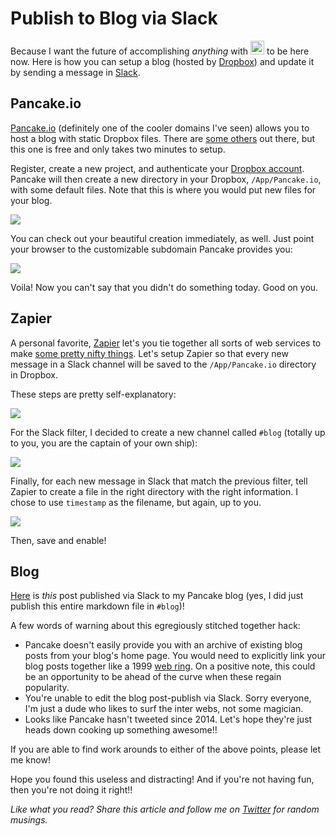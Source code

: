 
# Publish to Blog via Slack

Because I want the future of accomplishing _anything_ with <img width=22px src='http://i.imgur.com/J9yDWph.png' style='display: inline; margin: 0' /> to be here now. Here is how you can setup a blog (hosted by [Dropbox](https://www.dropbox.com/)) and update it by sending a message in [Slack](https://www.slack.com).

## Pancake.io

[Pancake.io](https://pancake.io) (definitely one of the cooler domains I've seen) allows you to host a blog with static Dropbox files. There are [some others](http://webdesign.tutsplus.com/articles/7-dropbox-powered-site-creation-platforms--cms-21231) out there, but this one is free and only takes two minutes to setup.

Register, create a new project, and authenticate your [Dropbox account](https://www.dropbox.com/). Pancake will then create a new directory in your Dropbox, `/App/Pancake.io`, with some default files. Note that this is where you would put new files for your blog.

![](http://i.imgur.com/hrk3GCk.png)

You can check out your beautiful creation immediately, as well. Just point your browser to the customizable subdomain Pancake provides you:

![](http://i.imgur.com/1s4fRRL.png)

Voila! Now you can't say that you didn't do something today. Good on you.

## Zapier

A personal favorite, [Zapier](https://www.zapier.com) let's you tie together all sorts of web services to make [some pretty nifty things](https://www.google.com/webhp?sourceid=chrome-instant&ion=1&espv=2&ie=UTF-8#q=best%20zaps). Let's setup Zapier so that every new message in a Slack channel will be saved to the `/App/Pancake.io` directory in Dropbox.

These steps are pretty self-explanatory:

![](http://i.imgur.com/xdbpK7s.png)

For the Slack filter, I decided to create a new channel called `#blog` (totally up to you, you are the captain of your own ship):

![](http://i.imgur.com/qiVLYE9.png)

Finally, for each new message in Slack that match the previous filter, tell Zapier to create a file in the right directory with the right information. I chose to use `timestamp` as the filename, but again, up to you.

![](http://i.imgur.com/v4pF1ua.png)

Then, save and enable!

## Blog

[Here](http://andy-slack.pancakeapps.com/1439137541.000007.txt) is _this_ post published via Slack to my Pancake blog (yes, I did just publish this entire markdown file in `#blog`)!

A few words of warning about this egregiously stitched together hack:
- Pancake doesn't easily provide you with an archive of existing blog posts from your blog's home page. You would need to explicitly link your blog posts together like a 1999 [web ring](https://en.wikipedia.org/wiki/Webring). On a positive note, this could be an opportunity to be ahead of the curve when these regain popularity.
- You're unable to edit the blog post-publish via Slack. Sorry everyone, I'm just a dude who likes to surf the inter webs, not some magician.
- Looks like Pancake hasn't tweeted since 2014. Let's hope they're just heads down cooking up something awesome!!

If you are able to find work arounds to either of the above points, please let me know!

Hope you found this useless and distracting! And if you're not having fun, then you're not doing it right!!

*Like what you read? Share this article and follow me on [Twitter](http://www.twitter.com/andyjiang) for random musings.*